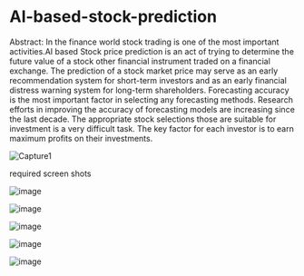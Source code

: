 # AI-based-stock-prediction
Abstract: In the finance world stock trading is one of the most important activities.AI based Stock price prediction is an act of trying to determine the future value of a stock other financial instrument traded on a financial exchange. The prediction of a stock market price may serve as an early recommendation system for short-term investors and as an early financial distress warning system for long-term shareholders. Forecasting accuracy is the most important factor in selecting any forecasting methods. Research efforts in improving the accuracy of forecasting models are increasing since the last decade. The appropriate stock selections those are suitable for investment is a very difficult task. The key factor for each investor is to earn maximum profits on their investments.


![Capture1](https://user-images.githubusercontent.com/70426630/146147098-176e7043-c0bf-44bd-98fe-83823005a452.PNG)


required screen shots

![image](https://user-images.githubusercontent.com/70426630/146180180-49fc2056-b8b0-4a67-b60b-b57823805229.png)

![image](https://user-images.githubusercontent.com/70426630/146180385-33064c00-6573-4ea1-8ad2-a4cc6e715f67.png)

![image](https://user-images.githubusercontent.com/70426630/146180934-339f9233-fdcf-49a0-99e4-d3eb871a147b.png)

![image](https://user-images.githubusercontent.com/70426630/146181007-643883e9-832d-450e-a6ec-c3797d25dfdf.png)

![image](https://user-images.githubusercontent.com/70426630/146181140-3e90aead-725b-4334-a240-e580d24423c8.png)
